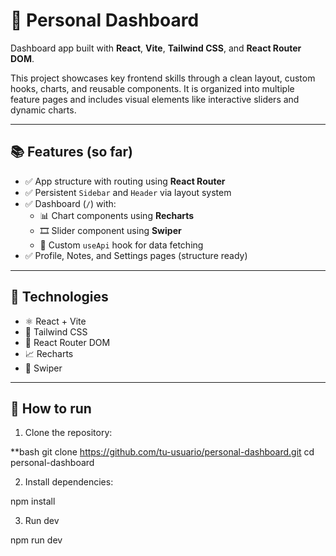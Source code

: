 # 🧠 Personal Dashboard

Dashboard app built with **React**, **Vite**, **Tailwind CSS**, and **React Router DOM**.

This project showcases key frontend skills through a clean layout, custom hooks, charts, and reusable components. It is organized into multiple feature pages and includes visual elements like interactive sliders and dynamic charts.

---

## 📚 Features (so far)

- ✅ App structure with routing using **React Router**
- ✅ Persistent `Sidebar` and `Header` via layout system
- ✅ Dashboard (`/`) with:
  - 📊 Chart components using **Recharts**
  - 🎞️ Slider component using **Swiper**
  - 🔁 Custom `useApi` hook for data fetching
- ✅ Profile, Notes, and Settings pages (structure ready)

---

## 🧱 Technologies

- ⚛️ React + Vite
- 🎨 Tailwind CSS
- 🔀 React Router DOM
- 📈 Recharts
- 🎠 Swiper

---

## 🚀 How to run

1. Clone the repository:

**bash
git clone https://github.com/tu-usuario/personal-dashboard.git
cd personal-dashboard

2. Install dependencies:

npm install

3. Run dev

npm run dev